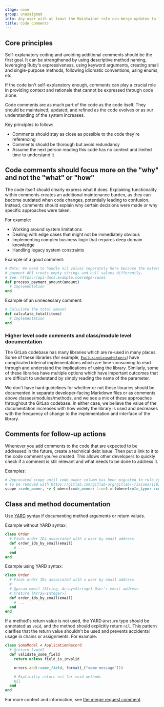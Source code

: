```yaml
---
stage: none
group: unassigned
info: Any user with at least the Maintainer role can merge updates to this content. For details, see https://docs.gitlab.com/development/development_processes/#development-guidelines-review.
title: Code comments
---
```


## Core principles

Self-explanatory coding and avoiding additional comments should be the first goal.
It can be strengthened by using descriptive method naming, leveraging Ruby's expressiveness,
using keyword arguments, creating small and single-purpose methods, following idiomatic conventions, using enums, etc.

If the code isn't self-explanatory enough,
comments can play a crucial role in providing context and rationale that cannot be expressed through code alone.

Code comments are as much part of the code as the code itself.
They should be maintained, updated, and refined as the code evolves or as our understanding of the system increases.

Key principles to follow:

- Comments should stay as close as possible to the code they're referencing
- Comments should be thorough but avoid redundancy
- Assume the next person reading this code has no context and limited time to understand it

## Code comments should focus more on the "why" and not the "what" or "how"

The code itself should clearly express what it does.
Explaining functionality within comments creates an additional maintenance burden,
as they can become outdated when code changes, potentially leading to confusion.
Instead, comments should explain why certain decisions were made or why specific approaches were taken.

For example:

- Working around system limitations
- Dealing with edge cases that might not be immediately obvious
- Implementing complex business logic that requires deep domain knowledge
- Handling legacy system constraints

Example of a good comment:

```ruby
# Note: We need to handle nil values separately here because the external 
# payment API treats empty strings and null values differently. 
# See: https://api-docs.example.com/edge-cases
def process_payment_amount(amount)
  # Implementation
end
```

Example of an unnecessary comment:

```ruby
# Calculate the total amount
def calculate_total(items)
  # Implementation
end
```

### Higher level code comments and class/module level documentation

The GitLab codebase has many libraries which are re-used in many places.
Some of these libraries (for example, [`ExclusiveLeaseHelpers`](https://gitlab.com/gitlab-org/gitlab/-/blob/d1d70895986065115414f6463fb82aa931c26858/lib/gitlab/exclusive_lease_helpers.rb#L31))
have complicated internal implementations which are time-consuming to read through and understand the implications of using the library.
Similarly, some of these libraries have multiple options which have important outcomes
that are difficult to understand by simply reading the name of the parameter.

We don't have hard guidelines for whether or not these libraries should be documented in separate developer-facing Markdown files
or as comments above classes/modules/methods, and we see a mix of these approaches throughout the GitLab codebase.
In either case, we believe the value of the documentation increases with how widely the library is used and decreases
with the frequency of change to the implementation and interface of the library.

## Comments for follow-up actions

Whenever you add comments to the code that are expected to be addressed
in the future, create a technical debt issue. Then put a link to it
to the code comment you've created. This allows other developers to quickly
check if a comment is still relevant and what needs to be done to address it.

Examples:

```ruby
# Deprecated scope until code_owner column has been migrated to rule_type.
# To be removed with https://gitlab.com/gitlab-org/gitlab/-/issues/11834.
scope :code_owner, -> { where(code_owner: true).or(where(rule_type: :code_owner)) }
```

## Class and method documentation

Use [YARD](https://yardoc.org/) syntax if documenting method arguments or return values.

Example without YARD syntax:

```ruby
class Order
  # Finds order IDs associated with a user by email address.
  def order_ids_by_email(email)
    # ...
  end
end
```

Example using YARD syntax:

```ruby
class Order
  # Finds order IDs associated with a user by email address.
  #
  # @param email [String, Array<String>] User's email address
  # @return [Array<Integer>]
  def order_ids_by_email(email)
    # ...
  end
end
```

If a method's return value is not used, the YARD `@return` type should be annotated
as `void`, and the method should explicitly return `nil`. This pattern clarifies that
the return value shouldn't be used and prevents accidental usage in chains or assignments.
For example:

```ruby
class SomeModel < ApplicationRecord
  # @return [void]
  def validate_some_field
    return unless field_is_invalid

    errors.add(:some_field, format(_("some message")))

    # Explicitly return nil for void methods
    nil
  end
end
```

For more context and information, see [the merge request comment](https://gitlab.com/gitlab-org/gitlab/-/merge_requests/182979#note_2376631108).
